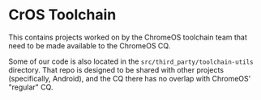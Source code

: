 # CrOS Toolchain

This contains projects worked on by the ChromeOS toolchain team that need to be
made available to the ChromeOS CQ.

Some of our code is also located in the `src/third_party/toolchain-utils`
directory. That repo is designed to be shared with other projects (specifically,
Android), and the CQ there has no overlap with ChromeOS' "regular" CQ.

